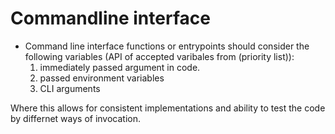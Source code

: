 # Commandline interface
- Command line interface functions or entrypoints should consider the following variables (API of accepted varibales from (priority list)): 
   1.  immediately passed argument in code. 
   2.  passed environment variables
   3.  CLI arguments

Where this allows for consistent implementations and ability to test the code by differnet ways of invocation.